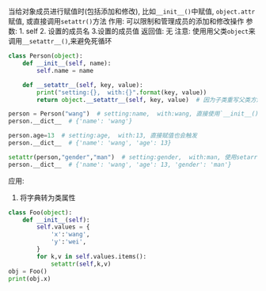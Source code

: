# 



当给对象成员进行赋值时(包括添加和修改), 比如`__init__()`中赋值, `object.attr`赋值, 或直接调用`setattr()`方法
作用: 可以限制和管理成员的添加和修改操作
参数: 1. self 2. 设置的成员名 3.设置的成员值
返回值: 无
注意: 使用用父类`object`来调用`__setattr__()`,来避免死循环


```py
class Person(object):
    def __init__(self, name):
        self.name = name

    def __setattr__(self, key, value):
        print("setting:{},  with:{}".format(key, value))
        return object.__setattr__(self, key, value)  # 因为子类重写父类方法，所以要返回父类该方法完成在__dict__的注册，父类的__setattr__本质上是完成了·self.__dict__[key] = value·

person = Person("wang")  # setting:name,  with:wang, 直接使用`__init__()`来赋值也会触发
person.__dict__  # {'name': 'wang'}

person.age=13  # setting:age,  with:13, 直接赋值也会触发
person.__dict__  # {'name': 'wang', 'age': 13}

setattr(person,"gender","man")  # setting:gender,  with:man, 使用setarrt方法也会触发
person.__dict__  # {'name': 'wang', 'age': 13, 'gender': 'man'}
```





应用:
1. 将字典转为类属性
```py
class Foo(object):
    def __init__(self):
        self.values = {
            'x':'wang',
            'y':'wei',
        }
        for k,v in self.values.items():
            setattr(self,k,v)
obj = Foo()
print(obj.x)
```
